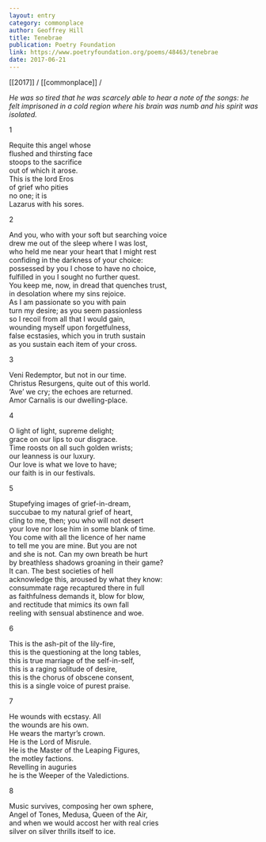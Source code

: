 ```yaml
---
layout: entry
category: commonplace
author: Geoffrey Hill
title: Tenebrae
publication: Poetry Foundation
link: https://www.poetryfoundation.org/poems/48463/tenebrae
date: 2017-06-21
---
```


[[2017]] / [[commonplace]] / 
 

*He was so tired that he was scarcely able to hear a note of the songs: he felt imprisoned in a cold region where his brain was numb and his spirit was isolated.*


1 

Requite this angel whose 
<br>flushed and thirsting face  
<br>stoops to the sacrifice 
<br>out of which it arose. 
<br>This is the lord Eros 
<br>of grief who pities 
<br>no one; it is 
<br>Lazarus with his sores. 


2 

And you, who with your soft but searching voice 
<br>drew me out of the sleep where I was lost, 
<br>who held me near your heart that I might rest 
<br>confiding in the darkness of your choice: 
<br>possessed by you I chose to have no choice, 
<br>fulfilled in you I sought no further quest. 
<br>You keep me, now, in dread that quenches trust, 
<br>in desolation where my sins rejoice. 
<br>As I am passionate so you with pain 
<br>turn my desire; as you seem passionless 
<br>so I recoil from all that I would gain, 
<br>wounding myself upon forgetfulness, 
<br>false ecstasies, which you in truth sustain 
<br>as you sustain each item of your cross. 


3 

Veni Redemptor, but not in our time. 
<br>Christus Resurgens, quite out of this world. 
<br>‘Ave’ we cry; the echoes are returned. 
<br>Amor Carnalis is our dwelling-place. 


4 

O light of light, supreme delight; 
<br>grace on our lips to our disgrace. 
<br>Time roosts on all such golden wrists; 
<br>our leanness is our luxury. 
<br>Our love is what we love to have; 
<br>our faith is in our festivals. 


5 

Stupefying images of grief-in-dream, 
<br>succubae to my natural grief of heart, 
<br>cling to me, then; you who will not desert 
<br>your love nor lose him in some blank of time. 
<br>You come with all the licence of her name 
<br>to tell me you are mine. But you are not 
<br>and she is not. Can my own breath be hurt 
<br>by breathless shadows groaning in their game? 
<br>It can. The best societies of hell 
<br>acknowledge this, aroused by what they know: 
<br>consummate rage recaptured there in full 
<br>as faithfulness demands it, blow for blow, 
<br>and rectitude that mimics its own fall 
<br>reeling with sensual abstinence and woe. 

 
6 

This is the ash-pit of the lily-fire, 
<br>this is the questioning at the long tables, 
<br>this is true marriage of the self-in-self, 
<br>this is a raging solitude of desire, 
<br>this is the chorus of obscene consent, 
<br>this is a single voice of purest praise. 

 
7 

He wounds with ecstasy. All 
<br>the wounds are his own. 
<br>He wears the martyr’s crown. 
<br>He is the Lord of Misrule. 
<br>He is the Master of the Leaping Figures, 
<br>the motley factions. 
<br>Revelling in auguries 
<br>he is the Weeper of the Valedictions. 

 
8 

Music survives, composing her own sphere, 
<br>Angel of Tones, Medusa, Queen of the Air, 
<br>and when we would accost her with real cries 
<br>silver on silver thrills itself to ice.  
